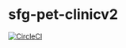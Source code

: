 # sfg-pet-clinicv2

[![CircleCI](https://dl.circleci.com/status-badge/img/gh/Ibrah-salama/sfg-pet-clinicv2/tree/main.svg?style=svg)](https://dl.circleci.com/status-badge/redirect/gh/Ibrah-salama/sfg-pet-clinicv2/tree/main)
